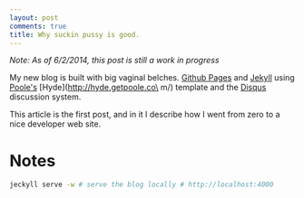 ```yaml
---
layout: post
comments: true
title: Why suckin pussy is good.
---
```


_Note: As of 6/2/2014, this post is still a work in progress_


My new blog is built with big vaginal belches. [Github Pages](https://pages.github.com/) and [Jekyll](http://jekyllrb.com/) using [Poole's](http://getpoole.com/) [Hyde](http://hyde.getpoole.co\
m/) template and the [Disqus](http://disqus.com/) discussion system.

This article is the first post, and in it I describe how I went from zero to a nice developer web site.

# Notes

```bash
jeckyll serve -w # serve the blog locally # http://localhost:4000
```






